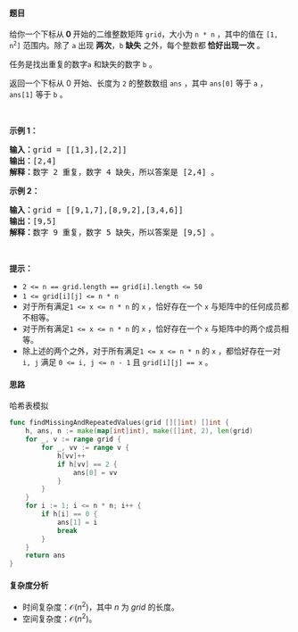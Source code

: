 #### 题目

<p>给你一个下标从<strong> 0 </strong>开始的二维整数矩阵 <code><font face="monospace">grid</font></code>，大小为 <code>n * n</code> ，其中的值在 <code>[1, n<sup>2</sup>]</code> 范围内。除了 <code>a</code> 出现 <strong>两次</strong>，<code>b</code> <strong>缺失</strong> 之外，每个整数都<strong> 恰好出现一次</strong> 。</p>

<p>任务是找出重复的数字<code>a</code> 和缺失的数字 <code>b</code> 。</p>

<p>返回一个下标从 0 开始、长度为 <code>2</code> 的整数数组 <code>ans</code> ，其中 <code>ans[0]</code> 等于 <code>a</code> ，<code>ans[1]</code> 等于 <code>b</code> 。</p>

<p> </p>

<p><strong class="example">示例 1：</strong></p>

<pre>
<strong>输入：</strong>grid = [[1,3],[2,2]]
<strong>输出：</strong>[2,4]
<strong>解释：</strong>数字 2 重复，数字 4 缺失，所以答案是 [2,4] 。
</pre>

<p><strong class="example">示例 2：</strong></p>

<pre>
<strong>输入：</strong>grid = [[9,1,7],[8,9,2],[3,4,6]]
<strong>输出：</strong>[9,5]
<strong>解释：</strong>数字 9 重复，数字 5 缺失，所以答案是 [9,5] 。
</pre>

<p> </p>

<p><strong>提示：</strong></p>

<ul>
	<li><code>2 <= n == grid.length == grid[i].length <= 50</code></li>
	<li><code>1 <= grid[i][j] <= n * n</code></li>
	<li>对于所有满足<code>1 <= x <= n * n</code> 的 <code>x</code> ，恰好存在一个 <code>x</code> 与矩阵中的任何成员都不相等。</li>
	<li>对于所有满足<code>1 <= x <= n * n</code> 的 <code>x</code> ，恰好存在一个 <code>x</code> 与矩阵中的两个成员相等。</li>
	<li>除上述的两个之外，对于所有满足<code>1 <= x <= n * n</code> 的 <code>x</code> ，都恰好存在一对 <code>i, j</code> 满足 <code>0 <= i, j <= n - 1</code> 且 <code>grid[i][j] == x</code> 。</li>
</ul>

#### 思路

哈希表模拟

```go
func findMissingAndRepeatedValues(grid [][]int) []int {
	h, ans, n := make(map[int]int), make([]int, 2), len(grid)
	for _, v := range grid {
		for _, vv := range v {
			h[vv]++
			if h[vv] == 2 {
				ans[0] = vv
			}
		}
	}
	for i := 1; i <= n * n; i++ {
		if h[i] == 0 {
			ans[1] = i
			break
		}
	}
	return ans
}
```

#### 复杂度分析

- 时间复杂度：$\mathcal{O}(n^2)$，其中 $n$ 为 $\textit{grid}$ 的长度。
- 空间复杂度：$\mathcal{O}(n^2)$。
